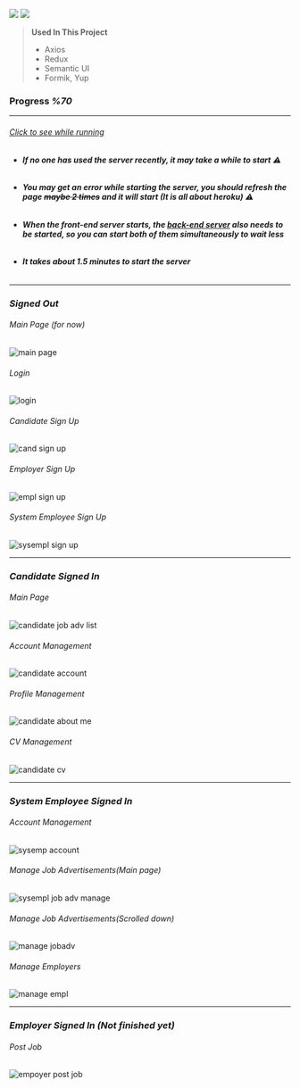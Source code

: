 ![](https://img.shields.io/badge/React-20232A?style=for-the-badge&logo=react&logoColor=61DAFB)
![](https://img.shields.io/badge/JavaScript-F7DF1E?style=for-the-badge&logo=javascript&logoColor=black)
>**Used In This Project**
>* Axios
>* Redux
>* Semantic UI
>* Formik, Yup
### **Progress _%70_**
___
###### [Click to see while running](https://javareactcamp-hrms-frontend.herokuapp.com/)
* ###### ***If no one has used the server recently, it may take a while to start*** ⚠
* ###### ***You may get an error while starting the server, you should refresh the page ~~maybe 2 times~~ and it will start (It is all about heroku)*** ⚠
* ###### ***When the front-end server starts, the [back-end server](https://javareactcamp-hrms-backend.herokuapp.com/swagger-ui.html) also needs to be started, so you can start both of them simultaneously to wait less***
* ###### ***It takes about 1.5 minutes to start the server***
___
### ***Signed Out***
###### Main Page (for now)
![main page](https://user-images.githubusercontent.com/74824916/126486968-e9de721a-cab1-4415-bc28-8eb2d2426fdc.png)
###### Login
![login](https://user-images.githubusercontent.com/74824916/126487053-87835a9e-3185-4d80-a1b9-a0cbb0384548.png)
###### Candidate Sign Up
![cand sign up](https://user-images.githubusercontent.com/74824916/126488174-7d90739c-372c-43a9-b8f1-76620295b4cc.png)
###### Employer Sign Up
![empl sign up](https://user-images.githubusercontent.com/74824916/126488168-d34b6032-eada-4b63-b86e-1a2ac3417ff9.png)
###### System Employee Sign Up
![sysempl sign up](https://user-images.githubusercontent.com/74824916/126488173-7db3b424-5398-4545-bb93-95e19a20f26d.png)
___
### ***Candidate Signed In***
###### Main Page
![candidate job adv list](https://user-images.githubusercontent.com/74824916/126487058-8803c049-a72c-4565-b885-c2a9d5d9584c.png)
###### Account Management
![candidate account](https://user-images.githubusercontent.com/74824916/126487039-c2d0fb13-becc-4088-abe6-a037bc209bd8.png)
###### Profile Management
![candidate about me](https://user-images.githubusercontent.com/74824916/126487043-5ece1ca1-4264-4ea1-bc90-c71fbfc5f9ad.png)
###### CV Management
![candidate cv](https://user-images.githubusercontent.com/74824916/126487027-aa8fcb62-ea08-4d13-91b3-f19b95e30252.png)
___
### ***System Employee Signed In***
###### Account Management
![sysemp account](https://user-images.githubusercontent.com/74824916/126487020-58336bef-6ae3-43ee-8d71-c19cd9e47d53.png)
###### Manage Job Advertisements(Main page)
![sysempl job adv manage](https://user-images.githubusercontent.com/74824916/126487008-3aa4ad55-a852-4ecc-86eb-f86f71767b73.png)
###### Manage Job Advertisements(Scrolled down)
![manage jobadv](https://user-images.githubusercontent.com/74824916/126487041-c87c36d4-e3ea-40c4-8bf8-ddf5ae84a067.png)
###### Manage Employers
![manage empl](https://user-images.githubusercontent.com/74824916/126487040-87fc35fc-72ef-4e64-b668-01d9d6e9c94f.png)
___
### ***Employer Signed In (Not finished yet)***
###### Post Job
![empoyer post job](https://user-images.githubusercontent.com/74824916/126487061-a728e249-29f4-45ab-85db-6b8b40891322.png)

